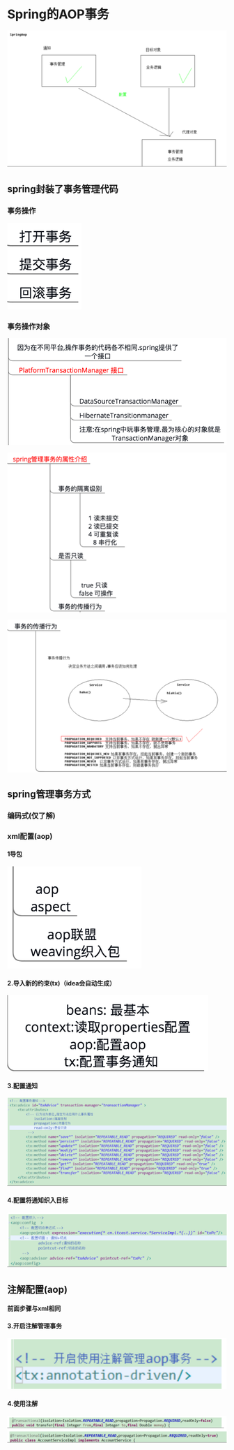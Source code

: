 # Spring的AOP事务

![](../../../.gitbook/assets/image%20%28152%29.png)

## spring封装了事务管理代码

### 事务操作

![](../../../.gitbook/assets/image%20%284%29.png)

### 事务操作对象

![](../../../.gitbook/assets/image%20%2824%29.png)

![](../../../.gitbook/assets/image%20%2823%29.png)

![](../../../.gitbook/assets/image%20%28122%29.png)

## spring管理事务方式

### 编码式\(仅了解\)

### xml配置\(aop\)

#### 1导包

![](../../../.gitbook/assets/image%20%2840%29.png)

#### 2.导入新的约束\(tx\)（idea会自动生成）

![](../../../.gitbook/assets/image%20%2882%29.png)

#### 3.配置通知

![](../../../.gitbook/assets/image%20%2837%29.png)

#### 4.配置将通知织入目标

![](../../../.gitbook/assets/image%20%2891%29.png)

## 注解配置\(aop\)

#### 前面步骤与xml相同

#### 3.开启注解管理事务

![](../../../.gitbook/assets/image%20%2842%29.png)

#### 4.使用注解

![](../../../.gitbook/assets/image%20%28104%29.png)



